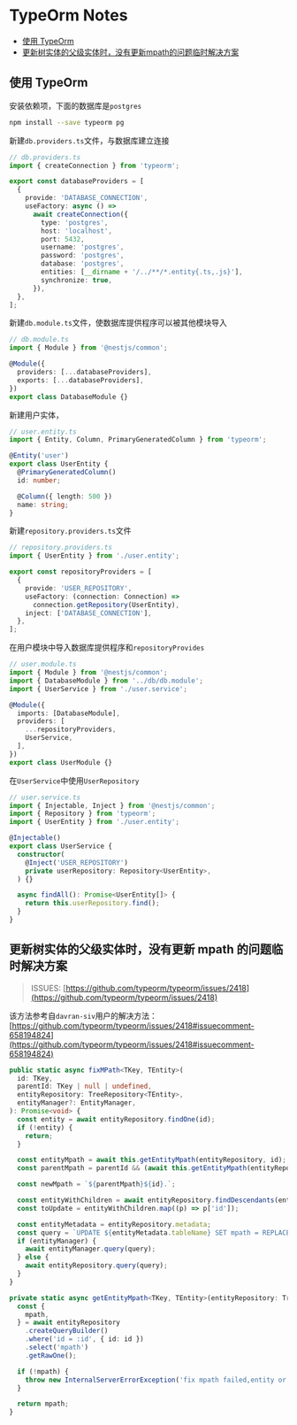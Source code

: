 # TypeOrm Notes

- [使用 TypeOrm](#使用-typeorm)
- [更新树实体的父级实体时，没有更新mpath的问题临时解决方案](更新树实体的父级实体时没有更新-mpath-的问题临时解决方案)

## 使用 TypeOrm

安装依赖项，下面的数据库是`postgres`

```bash
npm install --save typeorm pg
```

新建`db.providers.ts`文件，与数据库建立连接

```typescript
// db.providers.ts
import { createConnection } from 'typeorm';

export const databaseProviders = [
  {
    provide: 'DATABASE_CONNECTION',
    useFactory: async () =>
      await createConnection({
        type: 'postgres',
        host: 'localhost',
        port: 5432,
        username: 'postgres',
        password: 'postgres',
        database: 'postgres',
        entities: [__dirname + '/../**/*.entity{.ts,.js}'],
        synchronize: true,
      }),
  },
];
```

新建`db.module.ts`文件，使数据库提供程序可以被其他模块导入

```typescript
// db.module.ts
import { Module } from '@nestjs/common';

@Module({
  providers: [...databaseProviders],
  exports: [...databaseProviders],
})
export class DatabaseModule {}
```

新建用户实体，

```typescript
// user.entity.ts
import { Entity, Column, PrimaryGeneratedColumn } from 'typeorm';

@Entity('user')
export class UserEntity {
  @PrimaryGeneratedColumn()
  id: number;

  @Column({ length: 500 })
  name: string;
}
```

新建`repository.providers.ts`文件

```typescript
// repository.providers.ts
import { UserEntity } from './user.entity';

export const repositoryProviders = [
  {
    provide: 'USER_REPOSITORY',
    useFactory: (connection: Connection) =>
      connection.getRepository(UserEntity),
    inject: ['DATABASE_CONNECTION'],
  },
];
```

在用户模块中导入数据库提供程序和`repositoryProvides`

```typescript
// user.module.ts
import { Module } from '@nestjs/common';
import { DatabaseModule } from '../db/db.module';
import { UserService } from './user.service';

@Module({
  imports: [DatabaseModule],
  providers: [
    ...repositoryProviders,
    UserService,
  ],
})
export class UserModule {}
```

在`UserService`中使用`UserRepository`

```typescript
// user.service.ts
import { Injectable, Inject } from '@nestjs/common';
import { Repository } from 'typeorm';
import { UserEntity } from './user.entity';

@Injectable()
export class UserService {
  constructor(
    @Inject('USER_REPOSITORY')
    private userRepository: Repository<UserEntity>,
  ) {}

  async findAll(): Promise<UserEntity[]> {
    return this.userRepository.find();
  }
}
```

## 更新树实体的父级实体时，没有更新 mpath 的问题临时解决方案

> ISSUES: [https://github.com/typeorm/typeorm/issues/2418](https://github.com/typeorm/typeorm/issues/2418)

该方法参考自`davran-siv`用户的解决方法：[https://github.com/typeorm/typeorm/issues/2418#issuecomment-658194824](https://github.com/typeorm/typeorm/issues/2418#issuecomment-658194824)

```ts
public static async fixMPath<TKey, TEntity>(
  id: TKey,
  parentId: TKey | null | undefined,
  entityRepository: TreeRepository<TEntity>,
  entityManager?: EntityManager,
): Promise<void> {
  const entity = await entityRepository.findOne(id);
  if (!entity) {
    return;
  }

  const entityMpath = await this.getEntityMpath(entityRepository, id);
  const parentMpath = parentId && (await this.getEntityMpath(entityRepository, parentId));

  const newMpath = `${parentMpath}${id}.`;

  const entityWithChildren = await entityRepository.findDescendants(entity);
  const toUpdate = entityWithChildren.map((p) => p['id']);

  const entityMetadata = entityRepository.metadata;
  const query = `UPDATE ${entityMetadata.tableName} SET mpath = REPLACE(mpath, '${entityMpath}', '${newMpath}')  WHERE ${entityMetadata.tableName}.id IN (${toUpdate.join(',')})`;
  if (entityManager) {
    await entityManager.query(query);
  } else {
    await entityRepository.query(query);
  }
}

private static async getEntityMpath<TKey, TEntity>(entityRepository: TreeRepository<TEntity>, id: TKey): Promise<string> {
  const {
    mpath,
  } = await entityRepository
    .createQueryBuilder()
    .where('id = :id', { id: id })
    .select('mpath')
    .getRawOne();

  if (!mpath) {
    throw new InternalServerErrorException('fix mpath failed,entity or mpath not found.');
  }

  return mpath;
}
```
